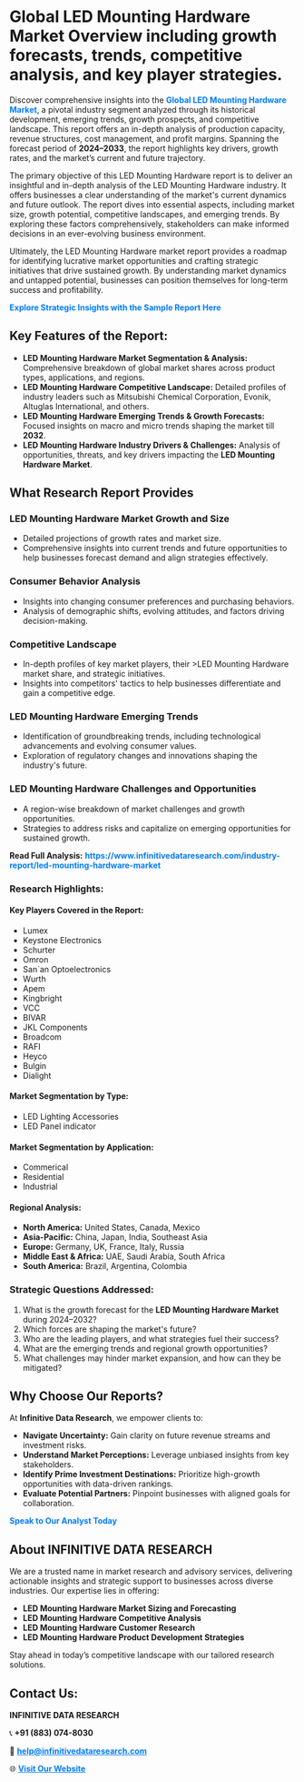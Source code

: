 <h1>Global LED Mounting Hardware Market Overview including growth forecasts, trends, competitive analysis, and key player strategies.</h1>
<p>
Discover comprehensive insights into the 
<a href="https://www.infinitivedataresearch.com/industry-report/led-mounting-hardware-market" rel="dofollow" style="color: #007BFF; text-decoration: none;"><strong>Global LED Mounting Hardware Market</strong></a>, a pivotal industry segment analyzed through its historical development, emerging trends, growth prospects, and competitive landscape. This report offers an in-depth analysis of production capacity, revenue structures, cost management, and profit margins. Spanning the forecast period of <strong>2024–2033</strong>, the report highlights key drivers, growth rates, and the market’s current and future trajectory.
</p>
<p>
The primary objective of this LED Mounting Hardware report is to deliver an insightful and in-depth analysis of the LED Mounting Hardware industry. It offers businesses a clear understanding of the market's current dynamics and future outlook. The report dives into essential aspects, including market size, growth potential, competitive landscapes, and emerging trends. By exploring these factors comprehensively, stakeholders can make informed decisions in an ever-evolving business environment.
</p>
<p>
Ultimately, the LED Mounting Hardware market report provides a roadmap for identifying lucrative market opportunities and crafting strategic initiatives that drive sustained growth. By understanding market dynamics and untapped potential, businesses can position themselves for long-term success and profitability.
</p>
<p>
<a href="https://www.infinitivedataresearch.com/request-sample/reportId=106872" style="color: #007BFF; text-decoration: none;"><strong>Explore Strategic Insights with the Sample Report Here</strong></a>
</p>

<h2>Key Features of the Report:</h2>
<ul>
<li><strong>LED Mounting Hardware Market Segmentation & Analysis:</strong> Comprehensive breakdown of global market shares across product types, applications, and regions.</li>
<li><strong>LED Mounting Hardware Competitive Landscape:</strong> Detailed profiles of industry leaders such as Mitsubishi Chemical Corporation, Evonik, Altuglas International, and others.</li>
<li><strong>LED Mounting Hardware Emerging Trends & Growth Forecasts:</strong> Focused insights on macro and micro trends shaping the market till <strong>2032</strong>.</li>
<li><strong>LED Mounting Hardware Industry Drivers & Challenges:</strong> Analysis of opportunities, threats, and key drivers impacting the <strong>LED Mounting Hardware Market</strong>.</li>
</ul>

<h2>What Research Report Provides</h2>
<h3>LED Mounting Hardware Market Growth and Size</h3>
<ul>
<li>Detailed projections of growth rates and market size.</li>
<li>Comprehensive insights into current trends and future opportunities to help businesses forecast demand and align strategies effectively.</li>
</ul>

<h3>Consumer Behavior Analysis</h3>
<ul>
<li>Insights into changing consumer preferences and purchasing behaviors.</li>
<li>Analysis of demographic shifts, evolving attitudes, and factors driving decision-making.</li>
</ul>

<h3>Competitive Landscape</h3>
<ul>
<li>In-depth profiles of key market players, their >LED Mounting Hardware market share, and strategic initiatives.</li>
<li>Insights into competitors' tactics to help businesses differentiate and gain a competitive edge.</li>
</ul>

<h3>LED Mounting Hardware Emerging Trends</h3>
<ul>
<li>Identification of groundbreaking trends, including technological advancements and evolving consumer values.</li>
<li>Exploration of regulatory changes and innovations shaping the industry's future.</li>
</ul>

<h3>LED Mounting Hardware Challenges and Opportunities</h3>
<ul>
<li>A region-wise breakdown of market challenges and growth opportunities.</li>
<li>Strategies to address risks and capitalize on emerging opportunities for sustained growth.</li>
</ul>
<p><strong>Read Full Analysis:</strong> <a href="https://www.infinitivedataresearch.com/industry-report/led-mounting-hardware-market" rel="dofollow" style="color: #007BFF; text-decoration: none;"><strong>https://www.infinitivedataresearch.com/industry-report/led-mounting-hardware-market</strong></a></p>
<h3>Research Highlights:</h3>
<h4>Key Players Covered in the Report:</h4>
<ul><li>Lumex</li><li>Keystone Electronics</li><li>Schurter</li><li>Omron</li><li>San`an Optoelectronics</li><li>Wurth</li><li>Apem</li><li>Kingbright</li><li>VCC</li><li>BIVAR</li><li>JKL Components</li><li>Broadcom</li><li>RAFI</li><li>Heyco</li><li>Bulgin</li><li>Dialight</li></ul>
<h4>Market Segmentation by Type:</h4>
<ul><li>LED Lighting Accessories</li><li>LED Panel indicator</li></ul>
<h4>Market Segmentation by Application:</h4>
<ul><li>Commerical</li><li>Residential</li><li>Industrial</li></ul>

<h4>Regional Analysis:</h4>
<ul>
<li><strong>North America:</strong> United States, Canada, Mexico</li>
<li><strong>Asia-Pacific:</strong> China, Japan, India, Southeast Asia</li>
<li><strong>Europe:</strong> Germany, UK, France, Italy, Russia</li>
<li><strong>Middle East & Africa:</strong> UAE, Saudi Arabia, South Africa</li>
<li><strong>South America:</strong> Brazil, Argentina, Colombia</li>
</ul>

<h3>Strategic Questions Addressed:</h3>
<ol>
<li>What is the growth forecast for the <strong>LED Mounting Hardware Market</strong> during 2024–2032?</li>
<li>Which forces are shaping the market's future?</li>
<li>Who are the leading players, and what strategies fuel their success?</li>
<li>What are the emerging trends and regional growth opportunities?</li>
<li>What challenges may hinder market expansion, and how can they be mitigated?</li>
</ol>

<h2>Why Choose Our Reports?</h2>
<p>At <strong>Infinitive Data Research</strong>, we empower clients to:</p>
<ul>
<li><strong>Navigate Uncertainty:</strong> Gain clarity on future revenue streams and investment risks.</li>
<li><strong>Understand Market Perceptions:</strong> Leverage unbiased insights from key stakeholders.</li>
<li><strong>Identify Prime Investment Destinations:</strong> Prioritize high-growth opportunities with data-driven rankings.</li>
<li><strong>Evaluate Potential Partners:</strong> Pinpoint businesses with aligned goals for collaboration.</li>
</ul>
<p><a href="https://www.infinitivedataresearch.com/industry-report/led-mounting-hardware-market" rel="dofollow" style="color: #007BFF; text-decoration: none;"><strong>Speak to Our Analyst Today</strong></a></p>

<h2>About INFINITIVE DATA RESEARCH</h2>
<p>We are a trusted name in market research and advisory services, delivering actionable insights and strategic support to businesses across diverse industries. Our expertise lies in offering:</p>
<ul>
<li><strong>LED Mounting Hardware Market Sizing and Forecasting</strong></li>
<li><strong>LED Mounting Hardware Competitive Analysis</strong></li>
<li><strong>LED Mounting Hardware Customer Research</strong></li>
<li><strong>LED Mounting Hardware Product Development Strategies</strong></li>
</ul>
<p>Stay ahead in today’s competitive landscape with our tailored research solutions.</p>

<h2>Contact Us:</h2>
<p><strong>INFINITIVE DATA RESEARCH</strong></p>
<p>📞 <strong>+91 (883) 074-8030</strong></p>
<p>📧 <strong><a href="mailto:help@infinitivedataresearch.com" style="color: #007BFF;">help@infinitivedataresearch.com</a></strong></p>
<p>🌐 <strong><a href="https://www.infinitivedataresearch.com" rel="dofollow" style="color: #007BFF;">Visit Our Website</a></strong></p>